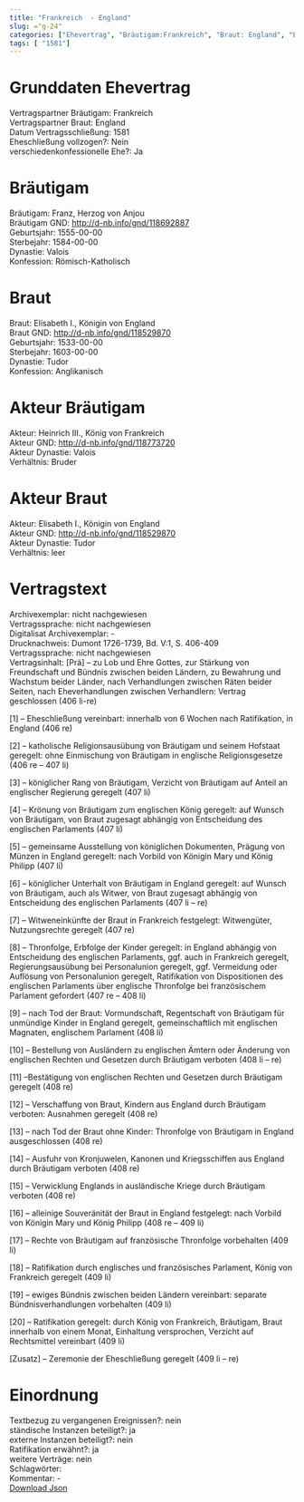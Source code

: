```yaml
---
title: "Frankreich  - England"
slug: ="g-24"
categories: ["Ehevertrag", "Bräutigam:Frankreich", "Braut: England", "Eheschließung vollzogen?:Nein", "verschiedenkonfessionelle Ehe?:Ja", "Dynastie Bräutigam:Valois", "Akteur Bräutigam:Heinrich III., König von Frankreich", "Akteur Braut:Elisabeth I., Königin von England", "Textbezug?:nein", "Ständisch?:ja", "Ratifikation?:ja", "Sonstiges?:nein", "Bräutigam:Frankreich", "Braut: England"]
tags: [ "1581"]
---
```

<!--more-->

# Grunddaten Ehevertrag

Vertragspartner Bräutigam: Frankreich<br>
Vertragspartner Braut: England<br>
Datum Vertragsschließung: 1581<br>
Eheschließung vollzogen?: Nein<br>
verschiedenkonfessionelle Ehe?: Ja<br>
# Bräutigam

Bräutigam: Franz, Herzog von Anjou<br>
Bräutigam GND: http://d-nb.info/gnd/118692887<br>
Geburtsjahr: 1555-00-00<br>
Sterbejahr: 1584-00-00<br>
Dynastie: Valois<br>
Konfession: Römisch-Katholisch<br>
# Braut

Braut: Elisabeth I., Königin von England<br>
Braut GND: http://d-nb.info/gnd/118529870<br>
Geburtsjahr: 1533-00-00<br>
Sterbejahr: 1603-00-00<br>
Dynastie: Tudor<br>
Konfession: Anglikanisch<br>
# Akteur Bräutigam

Akteur: Heinrich III., König von Frankreich<br>
Akteur GND: http://d-nb.info/gnd/118773720<br>
Akteur Dynastie: Valois<br>
Verhältnis: Bruder<br>
# Akteur Braut

Akteur: Elisabeth I., Königin von England<br>
Akteur GND: http://d-nb.info/gnd/118529870<br>
Akteur Dynastie: Tudor<br>
Verhältnis: leer<br>
# Vertragstext

Archivexemplar: nicht nachgewiesen<br>
Vertragssprache: nicht nachgewiesen<br>
Digitalisat Archivexemplar: -<br>
Drucknachweis: Dumont 1726-1739, Bd. V:1, S. 406-409<br>
Vertragssprache: nicht nachgewiesen<br>
Vertragsinhalt: [Prä] – zu Lob und Ehre Gottes, zur Stärkung von Freundschaft und Bündnis zwischen beiden Ländern, zu Bewahrung und Wachstum beider Länder, nach Verhandlungen zwischen Räten beider Seiten, nach Eheverhandlungen zwischen Verhandlern: Vertrag geschlossen (406 li-re)

[1] – Eheschließung vereinbart: innerhalb von 6 Wochen nach Ratifikation, in England (406 re)

[2] – katholische Religionsausübung von Bräutigam und seinem Hofstaat geregelt: ohne Einmischung von Bräutigam in englische Religionsgesetze (406 re – 407 li)

[3] – königlicher Rang von Bräutigam, Verzicht von Bräutigam auf Anteil an englischer Regierung geregelt (407 li)

[4] – Krönung von Bräutigam zum englischen König geregelt: auf Wunsch von Bräutigam, von Braut zugesagt abhängig von Entscheidung des englischen Parlaments (407 li)

[5] – gemeinsame Ausstellung von königlichen Dokumenten, Prägung von Münzen in England geregelt: nach Vorbild von Königin Mary und König Philipp (407 li)

[6] – königlicher Unterhalt von Bräutigam in England geregelt: auf Wunsch von Bräutigam, auch als Witwer, von Braut zugesagt abhängig von Entscheidung des englischen Parlaments (407 li – re)

[7] – Witweneinkünfte der Braut in Frankreich festgelegt: Witwengüter, Nutzungsrechte geregelt (407 re)

[8] – Thronfolge, Erbfolge der Kinder geregelt: in England abhängig von Entscheidung des englischen Parlaments, ggf. auch in Frankreich geregelt, Regierungsausübung bei Personalunion geregelt, ggf. Vermeidung oder Auflösung von Personalunion geregelt, Ratifikation von Dispositionen des englischen Parlaments über englische Thronfolge bei französischem Parlament gefordert (407 re – 408 li)

[9] – nach Tod der Braut: Vormundschaft, Regentschaft von Bräutigam für unmündige Kinder in England geregelt, gemeinschaftlich mit englischen Magnaten, englischem Parlament (408 li)

[10] – Bestellung von Ausländern zu englischen Ämtern oder Änderung von englischen Rechten und Gesetzen durch Bräutigam verboten (408 li – re)

[11] –Bestätigung von englischen Rechten und Gesetzen durch Bräutigam geregelt (408 re)

[12] – Verschaffung von Braut, Kindern aus England durch Bräutigam verboten: Ausnahmen geregelt (408 re)

[13] – nach Tod der Braut ohne Kinder: Thronfolge von Bräutigam in England ausgeschlossen (408 re)

[14] – Ausfuhr von Kronjuwelen, Kanonen und Kriegsschiffen aus England durch Bräutigam verboten (408 re)

[15] – Verwicklung Englands in ausländische Kriege durch Bräutigam verboten (408 re)

[16] – alleinige Souveränität der Braut in England festgelegt: nach Vorbild von Königin Mary und König Philipp (408 re – 409 li)

[17] – Rechte von Bräutigam auf französische Thronfolge vorbehalten (409 li)

[18] – Ratifikation durch englisches und französisches Parlament, König von Frankreich geregelt (409 li)

[19] – ewiges Bündnis zwischen beiden Ländern vereinbart: separate Bündnisverhandlungen vorbehalten (409 li)

[20] – Ratifikation geregelt: durch König von Frankreich, Bräutigam, Braut innerhalb von einem Monat, Einhaltung versprochen, Verzicht auf Rechtsmittel vereinbart (409 li)

[Zusatz] – Zeremonie der Eheschließung geregelt (409 li – re)
<br>
# Einordnung

Textbezug zu vergangenen Ereignissen?: nein<br>
ständische Instanzen beteiligt?: ja<br>
externe Instanzen beteiligt?: nein<br>
Ratifikation erwähnt?: ja<br>
weitere Verträge: nein<br>
Schlagwörter: <br>
Kommentar: -<br>
[Download Json](/vertraege/vertrag-24.json)